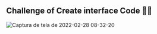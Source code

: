 ## Challenge of Create interface Code 👨‍💻

![Captura de tela de 2022-02-28 08-32-20](https://user-images.githubusercontent.com/51973430/155976496-365472e7-c9ea-4d4d-b832-30572bb25fd4.png)

